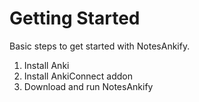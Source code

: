 # Getting Started

Basic steps to get started with NotesAnkify.

1. Install Anki
2. Install AnkiConnect addon
3. Download and run NotesAnkify